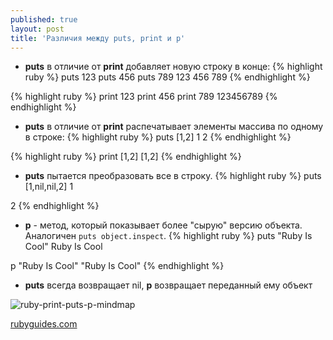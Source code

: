 ```yaml
---
published: true
layout: post
title: 'Различия между puts, print и p'
---
```

- **puts** в отличие от **print** добавляет новую строку в конце:
{% highlight ruby %}
puts 123
puts 456
puts 789
123
456
789
{% endhighlight %}

{% highlight ruby %}
print 123
print 456
print 789
123456789
{% endhighlight %}


- **puts** в отличие от **print** распечатывает элементы массива по одному в строке:
{% highlight ruby %}
puts [1,2]
1
2
{% endhighlight %}

{% highlight ruby %}
print [1,2]
[1,2]
{% endhighlight %}


- **puts** пытается преобразовать все в строку.
{% highlight ruby %}
puts [1,nil,nil,2]
1


2
{% endhighlight %}


- **p** - метод, который показывает более "сырую" версию объекта. Аналогичен `puts object.inspect`.
{% highlight ruby %}
puts "Ruby Is Cool"
Ruby Is Cool

p "Ruby Is Cool"
"Ruby Is Cool"
{% endhighlight %}


- **puts** всегда возвращает nil, **p** возвращает переданный ему объект

![ruby-print-puts-p-mindmap]({{site.baseurl}}/assets/ruby-print-puts-mindmap.png)

[rubyguides.com](https://www.rubyguides.com/2018/10/puts-vs-print/ "Источник")
